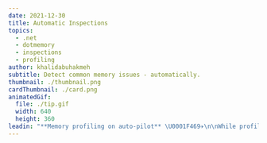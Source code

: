 ```yaml
---
date: 2021-12-30
title: Automatic Inspections
topics:
  - .net
  - dotmemory
  - inspections
  - profiling
author: khalidabuhakmeh
subtitle: Detect common memory issues - automatically.
thumbnail: ./thumbnail.png
cardThumbnail: ./card.png
animatedGif:
  file: ./tip.gif
  width: 640
  height: 360
leadin: "**Memory profiling on auto-pilot** \U0001F469‍✈️\n\nWhile profiling, dotMemory runs automatic inspections for common memory issues.\n\nGet information on wasteful duplicate strings, sparse arrays holding more memory than they are using, finalized objects, and expensive event handler leaks.\n\nAlways a great start to any memory investigation!\n\n### See Also\n- [Inspections View](https://www.jetbrains.com/help/dotmemory/Snapshot_View.html)\n- [Automatic Inspections](https://www.jetbrains.com/help/dotmemory/Inspections.html)\n"
---
```



